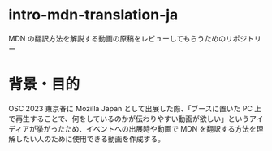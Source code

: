 # intro-mdn-translation-ja

MDN の翻訳方法を解説する動画の原稿をレビューしてもらうためのリポジトリー

# 背景・目的

OSC 2023 東京春に Mozilla Japan として出展した際、「ブースに置いた PC 上で再生することで、何をしているのかが伝わりやすい動画が欲しい」というアイディアが挙がったため、イベントへの出展時や動画で MDN を翻訳する方法を理解したい人のために使用できる動画を作成する。
